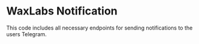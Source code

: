 # WaxLabs Notification

This code includes all necessary endpoints for sending notifications to the users Telegram. 
